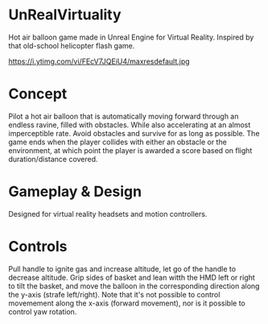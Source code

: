 # UnRealVirtuality
 Hot air balloon game made in Unreal Engine for Virtual Reality. Inspired by that old-school helicopter flash game.

https://i.ytimg.com/vi/FEcV7JQEiU4/maxresdefault.jpg

# Concept 
Pilot a hot air balloon that is automatically moving forward through an endless ravine, filled with obstacles. While also accelerating at an almost imperceptible rate. 
Avoid obstacles and survive for as long as possible. The game ends when the player collides with either an obstacle or the environment, at which point the player is awarded a score based on flight duration/distance covered. 

# Gameplay & Design
Designed for virtual reality headsets and motion controllers. 

# Controls
Pull handle to ignite gas and increase altitude, let go of the handle to decrease altitude. 
Grip sides of basket and lean witth the HMD left or right to tilt the basket, and move the balloon in the corresponding direction along the y-axis (strafe left/right). 
Note that it's not possible to control movemement along the x-axis (forward movement), nor is it possible to control yaw rotation. 





